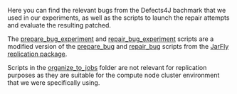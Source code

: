 Here you can find the relevant bugs from the Defects4J bachmark that we used in our experiments, as well as the scripts to launch the repair attempts and evaluate the resulting patched.

The [prepare_bug_experiment](https://github.com/carolhanna01/jarFly-learner/blob/operator-selection/scripts/prepare_bug_experiment.sh) and [repair_bug_experiment](https://github.com/carolhanna01/jarFly-learner/blob/operator-selection/scripts/repair_bug_experiment.sh) scripts are a modified version of the [prepare_bug](https://github.com/LASER-UMASS/JavaRepair-replication-package/blob/master/src/repair-technique-execution/prepare_bug.sh) and [repair_bug](https://github.com/LASER-UMASS/JavaRepair-replication-package/blob/master/src/repair-technique-execution/repair_bug.sh) scripts from the [JarFly replication package](https://github.com/LASER-UMASS/JavaRepair-replication-package).

Scripts in the [organize_to_jobs](https://github.com/carolhanna01/jarFly-learner/tree/operator-selection/scripts/organize_to_jobs) folder are not relevant for replication purposes as they are suitable for the compute node cluster environment that we were specifically using.
